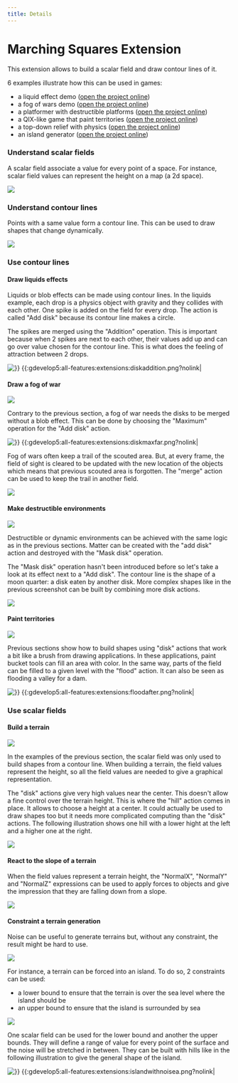```yaml
---
title: Details
---
```

# Marching Squares Extension

This extension allows to build a scalar field and draw contour lines of it.

6 examples illustrate how this can be used in games:

  * a liquid effect demo ([open the project online](https://editor.gdevelop.io/?project=example://marching-squares-liquids))
  * a fog of wars demo ([open the project online](https://editor.gdevelop.io/?project=example://marching-squares-fog-of-war))
  * a platformer with destructible platforms ([open the project online](https://editor.gdevelop.io/?project=example://marching-squares-platforms-painter))
  * a QIX-like game that paint territories ([open the project online](https://editor.gdevelop.io/?project=example://marching-squares-qix))
  * a top-down relief with physics ([open the project online](https://editor.gdevelop.io/?project=example://marching-squares-terraforming))
  * an island generator ([open the project online](https://editor.gdevelop.io/?project=example://marching-squares-island-generator))

###  Understand scalar fields

A scalar field associate a value for every point of a space. For instance, scalar field values can represent the height on a map (a 2d space).

![](/gdevelop5/all-features/extensions/scalarfieldwithlegend.png)


###  Understand contour lines

Points with a same value form a contour line. This can be used to draw shapes that change dynamically.

![](/gdevelop5/all-features/extensions/contourlines.png)


###  Use contour lines

####  Draw liquids effects

Liquids or blob effects can be made using contour lines. In the liquids example, each drop is a physics object with gravity and they collides with each other. One spike is added on the field for every drop. The action is called "Add disk" because its contour line makes a circle.

The spikes are merged using the "Addition" operation. This is important because when 2 spikes are next to each other, their values add up and can go over value chosen for the contour line. This is what does the feeling of attraction between 2 drops.

![}} {{:gdevelop5:all-features:extensions:diskaddition.png?nolink|](/gdevelop5/all-features/extensions/diskadditionnear.png)


####  Draw a fog of war

![](/gdevelop5/all-features/extensions/fogofwarcover.png)

Contrary to the previous section, a fog of war needs the disks to be merged without a blob effect. This can be done by choosing the "Maximum" operation for the "Add disk" action.

![}} {{:gdevelop5:all-features:extensions:diskmaxfar.png?nolink|](/gdevelop5/all-features/extensions/diskmax.png)

Fog of wars often keep a trail of the scouted area. But, at every frame, the field of sight is cleared to be updated with the new location of the objects which means that previous scouted area is forgotten. The "merge" action can be used to keep the trail in another field.

![](/gdevelop5/all-features/extensions/trail.png)


####  Make destructible environments

![](/gdevelop5/all-features/extensions/marchingsquaresplatformer.png)

Destructible or dynamic environments can be achieved with the same logic as in the previous sections. Matter can be created with the "add disk" action and destroyed with the "Mask disk" operation.

The "Mask disk" operation hasn't been introduced before so let's take a look at its effect next to a "Add disk". The contour line is the shape of a moon quarter: a disk eaten by another disk. More complex shapes like in the previous screenshot can be built by combining more disk actions.

![](/gdevelop5/all-features/extensions/disksubtraction.png)



####  Paint territories

![](/gdevelop5/all-features/extensions/quickimpulsexpansionscreen2.png)

Previous sections show how to build shapes using "disk" actions that work a bit like a brush from drawing applications. In these applications, paint bucket tools can fill an area with color. In the same way, parts of the field can be filled to a given level with the "flood" action. It can also be seen as flooding a valley for a dam.

![}} {{:gdevelop5:all-features:extensions:floodafter.png?nolink|](/gdevelop5/all-features/extensions/floodbefore.png)


###  Use scalar fields

####  Build a terrain

![](/gdevelop5/all-features/extensions/marchingsquaresterraforming-cover.png)

In the examples of the previous section, the scalar field was only used to build shapes from a contour line. When building a terrain, the field values represent the height, so all the field values are needed to give a graphical representation.

The "disk" actions give very high values near the center. This doesn't allow a fine control over the terrain height. This is where the "hill" action comes in place. It allows to choose a height at a center. It could actually be used to draw shapes too but it needs more complicated computing than the "disk" actions. The following illustration shows one hill with a lower hight at the left and a higher one at the right.

![](/gdevelop5/all-features/extensions/hillheight2-8.png)

####  React to the slope of a terrain

When the field values represent a terrain height, the "NormalX", "NormalY" and "NormalZ" expressions can be used to apply forces to objects and give the impression that they are falling down from a slope.

![](/gdevelop5/all-features/extensions/hillnormals.png)

####  Constraint a terrain generation

Noise can be useful to generate terrains but, without any constraint, the result might be hard to use.

![](/gdevelop5/all-features/extensions/noisewithoutanyconstraint.png)

For instance, a terrain can be forced into an island. To do so, 2 constraints can be used:
* a lower bound to ensure that the terrain is over the sea level where the island should be
* an upper bound to ensure that the island is surrounded by sea

![](/gdevelop5/all-features/extensions/islandconstraints.png)

One scalar field can be used for the lower bound and another the upper bounds. They will define a range of value for every point of the surface and the noise will be stretched in between. They can be built with hills like in the following illustration to give the general shape of the island.

![}} {{:gdevelop5:all-features:extensions:islandwithnoisea.png?nolink|](/gdevelop5/all-features/extensions/islandspositioning.png)